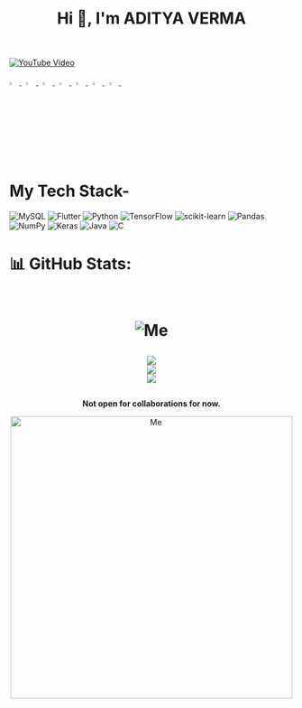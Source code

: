 




<h1 align="center">Hi 👋, I'm ADITYA VERMA</h1>





<p align="center">
     
<br><br>[![YouTube Video](https://example.com/your-image.png)](https://www.youtube.com/watch?v=s5bI_732Cqs)<br><br>
  <a href="https://www.linkedin.com/in/">
   <img src="https://img.icons8.com/?size=512&id=60ZV_wYC0BM2&format=png" width="3.5%"/>
    </a><span>&nbsp;</span>
  <a href="https://twitter.com/">
    <img src="https://img.icons8.com/?size=512&id=68193&format=png" width="3.5%"/>
  </a><span>&nbsp;</span>
  <a href="https://www.instagram.com/">
    <img src="https://img.icons8.com/?size=512&id=hFoVFpm6gl9A&format=png" width="3.5%"/>
  </a><span>&nbsp;</span>
  <a href="mailto:av4923@srmist.edu.in">
    <img src="https://img.icons8.com/?size=512&id=nQ4dZIRCI0nW&format=png" width="3.5%"/>
  </a><span>&nbsp;</span>
  <a href="https://medium.com/@adityav1304">
   <img src="https://img.icons8.com/?size=512&id=VlAoafiMkWGe&format=png" width="3.5%"/>
    </a><span>&nbsp;</span>
    <a href="https://">
   <img src="https://img.icons8.com/?size=512&id=111139&format=png" width="3.5%"/>
    </a><span>&nbsp;</span>
    <a href="https://">
   <img src="" width="3.5%"/>
    </a><span>&nbsp;</span>
  
  

   
      
# My Tech Stack-
![MySQL](https://img.shields.io/badge/mysql-%2300f.svg?style=for-the-badge&logo=mysql&logoColor=white)
![Flutter](https://img.shields.io/badge/Flutter-%2302569B.svg?style=for-the-badge&logo=Flutter&logoColor=white)
![Python](https://img.shields.io/badge/python-3670A0?style=for-the-badge&logo=python&logoColor=ffdd54)
![TensorFlow](https://img.shields.io/badge/TensorFlow-%23FF6F00.svg?style=for-the-badge&logo=TensorFlow&logoColor=white)
![scikit-learn](https://img.shields.io/badge/scikit--learn-%23F7931E.svg?style=for-the-badge&logo=scikit-learn&logoColor=white)
![Pandas](https://img.shields.io/badge/pandas-%23150458.svg?style=for-the-badge&logo=pandas&logoColor=white)
![NumPy](https://img.shields.io/badge/numpy-%23013243.svg?style=for-the-badge&logo=numpy&logoColor=white)
![Keras](https://img.shields.io/badge/Keras-%23D00000.svg?style=for-the-badge&logo=Keras&logoColor=white)
![Java](https://img.shields.io/badge/java-%23ED8B00.svg?style=for-the-badge&logo=java&logoColor=white)
![C](https://img.shields.io/badge/c-%2300599C.svg?style=for-the-badge&logo=c&logoColor=white)
     
# 📊 GitHub Stats:
<h1 align=center>
  <br><img src="https://media.tenor.com/BIIGxr4ujkIAAAAd/ryan-gosling-thumbs-up.gif" alt="Me" style="display: inline-block;"><br>

![](https://github-readme-stats.vercel.app/api?username=ADITYAVOFFICIAL&theme=highcontrast&hide_border=false&include_all_commits=true&count_private=true)<br/>
![](https://github-readme-streak-stats.herokuapp.com/?user=ADITYAVOFFICIAL&theme=highcontrast&hide_border=false)<br/>
![](https://github-readme-stats.vercel.app/api/top-langs/username=ADITYAVOFFICIAL&theme=highcontrast&hide_border=false&include_all_commits=true&count_private=true&layout=compact)
</h1>

	


<p align="center">
  <b>Not open for collaborations for now.</b>
     



   
<div align="center">

<div>
<img src="https://media.tenor.com/Vlr5ep-dRXMAAAAd/ryan-gosling-blade-runner2049.gif" alt="Me" align="center" height="500" width="500">
</div>
</div>
